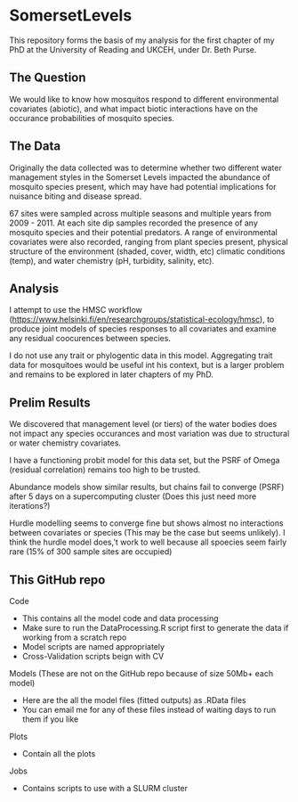 # SomersetLevels
This repository forms the basis of my analysis for the first chapter of my PhD at the University of Reading and UKCEH, under Dr. Beth Purse. 

## The Question
We would like to know how mosquitos respond to different environmental covariates (abiotic), and what impact biotic interactions have on the occurance probabilities of mosquito species.  

## The Data
Originally the data collected was to determine whether two different water management styles in the Somerset Levels impacted the abundance of mosquito species present, which may have had potential implications for nuisance biting and disease spread. 

67 sites were sampled across multiple seasons and multiple years from 2009 - 2011. At each site dip samples recorded the presence of any mosquito species and their potential predators. A range of environmental covariates were also recorded, ranging from plant species present, physical structure of the environment (shaded, cover, width, etc) climatic conditions (temp), and water chemistry (pH, turbidity, salinity, etc).

## Analysis
I attempt to use the HMSC workflow (https://www.helsinki.fi/en/researchgroups/statistical-ecology/hmsc), to produce joint models of species responses to all covariates and examine any residual coocurences between species. 

I do not use any trait or phylogentic data in this model. Aggregating trait data for mosquitoes would be useful int his context, but is a larger problem and remains to be explored in later chapters of my PhD.

## Prelim Results
We discovered that management level (or tiers) of the water bodies does not impact any species occurances and most variation was due to structural or water chemistry covariates. 

I have a functioning probit model for this data set, but the PSRF of Omega (residual correlation) remains too high to be trusted.

Abundance models show similar results, but chains fail to converge (PSRF) after 5 days on a supercomputing cluster (Does this just need more iterations?)

Hurdle modelling seems to converge fine but shows almost no interactions between covariates or species (This may be the case but seems unlikely). I think the hurdle model does,'t work to well because all spoecies seem fairly rare (15% of 300 sample sites are occupied) 

## This GitHub repo

Code 
 - This contains all the model code and data processing
 - Make sure to run the DataProcessing.R script first to generate the data if working from a scratch repo
 - Model scripts are named appropriately
 - Cross-Validation scripts beign with CV
 
Models (These are not on the GitHub repo because of size 50Mb+ each model)
 - Here are the all the model files (fitted outputs) as .RData files
 - You can email me for any of these files instead of waiting days to run them if you like

Plots
 - Contain all the plots

Jobs 
 - Contains scripts to use with a SLURM cluster
 
 


